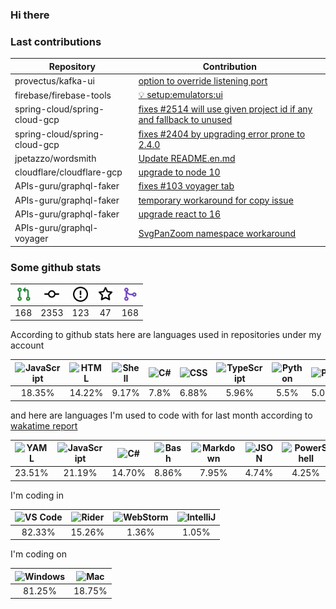 ### Hi there

### Last contributions

| Repository                    | Contribution                                                                                                                      |
| ----------------------------- | --------------------------------------------------------------------------------------------------------------------------------- |
| provectus/kafka-ui            | [option to override listening port](https://github.com/provectus/kafka-ui/pull/604)                                               |
| firebase/firebase-tools       | [💡 setup:emulators:ui](https://github.com/firebase/firebase-tools/pull/3152)                                                     |
| spring-cloud/spring-cloud-gcp | [fixes #2514 will use given project id if any and fallback to unused](https://github.com/spring-cloud/spring-cloud-gcp/pull/2625) |
| spring-cloud/spring-cloud-gcp | [fixes #2404 by upgrading error prone to 2.4.0](https://github.com/spring-cloud/spring-cloud-gcp/pull/2624)                       |
| jpetazzo/wordsmith            | [Update README.en.md](https://github.com/jpetazzo/wordsmith/pull/4)                                                               |
| cloudflare/cloudflare-gcp     | [upgrade to node 10](https://github.com/cloudflare/cloudflare-gcp/pull/45)                                                        |
| APIs-guru/graphql-faker       | [fixes #103 voyager tab](https://github.com/APIs-guru/graphql-faker/pull/116)                                                     |
| APIs-guru/graphql-faker       | [temporary workaround for copy issue](https://github.com/APIs-guru/graphql-faker/pull/115)                                        |
| APIs-guru/graphql-faker       | [upgrade react to 16](https://github.com/APIs-guru/graphql-faker/pull/111)                                                        |
| APIs-guru/graphql-voyager     | [SvgPanZoom namespace workaround](https://github.com/APIs-guru/graphql-voyager/pull/165)                                          |

### Some github stats

| <img src="assets/icons/pullrequest.svg" width="24" height="24" alt="requests" title="requests" /> | <img src="assets/icons/commit.svg" width="24" height="24" alt="commits" title="commits" /> | <img src="assets/icons/issue.svg" width="24" height="24" alt="issues" title="issues" /> | <img src="assets/icons/star.svg" width="24" height="24" alt="stars" title="stars" /> | <img src="assets/icons/merge.svg" width="24" height="24" alt="contributions" title="contributions" /> |
| :-----------------------------------------------------------------------------------------------: | :----------------------------------------------------------------------------------------: | :-------------------------------------------------------------------------------------: | :----------------------------------------------------------------------------------: | :---------------------------------------------------------------------------------------------------: |
|                                                168                                                |                                            2353                                            |                                           123                                           |                                          47                                          |                                                  168                                                  |

According to github stats here are languages used in repositories under my account

| <img src="https://upload.wikimedia.org/wikipedia/commons/9/99/Unofficial_JavaScript_logo_2.svg" width="24" height="24" alt="JavaScript" title="JavaScript" /> | <img src="https://upload.wikimedia.org/wikipedia/commons/6/61/HTML5_logo_and_wordmark.svg" width="24" height="24" alt="HTML" title="HTML" /> | <img src="https://www.svgrepo.com/show/149905/txt-file-symbol.svg" width="24" height="24" alt="Shell" title="Shell" /> | <img src="https://upload.wikimedia.org/wikipedia/commons/a/a3/.NET_Logo.svg" width="24" height="24" alt="C#" title="C#" /> | <img src="https://cdn1.iconfinder.com/data/icons/logotypes/32/badge-css-3-256.png" width="24" height="24" alt="CSS" title="CSS" /> | <img src="https://upload.wikimedia.org/wikipedia/commons/4/4c/Typescript_logo_2020.svg" width="24" height="24" alt="TypeScript" title="TypeScript" /> | <img src="https://upload.wikimedia.org/wikipedia/commons/c/c3/Python-logo-notext.svg" width="24" height="24" alt="Python" title="Python" /> | <img src="https://upload.wikimedia.org/wikipedia/commons/2/27/PHP-logo.svg" width="24" height="24" alt="PHP" title="PHP" /> | <img src="https://upload.wikimedia.org/wikipedia/ru/3/39/Java_logo.svg" width="24" height="24" alt="Java" title="Java" /> | <img src="https://www.svgrepo.com/show/149905/txt-file-symbol.svg" width="24" height="24" alt="Dockerfile" title="Dockerfile" /> |
| :-----------------------------------------------------------------------------------------------------------------------------------------------------------: | :------------------------------------------------------------------------------------------------------------------------------------------: | :--------------------------------------------------------------------------------------------------------------------: | :------------------------------------------------------------------------------------------------------------------------: | :--------------------------------------------------------------------------------------------------------------------------------: | :---------------------------------------------------------------------------------------------------------------------------------------------------: | :-----------------------------------------------------------------------------------------------------------------------------------------: | :-------------------------------------------------------------------------------------------------------------------------: | :-----------------------------------------------------------------------------------------------------------------------: | :------------------------------------------------------------------------------------------------------------------------------: |
|                                                                             18.35%                                                                            |                                                                    14.22%                                                                    |                                                          9.17%                                                         |                                                            7.8%                                                            |                                                                6.88%                                                               |                                                                         5.96%                                                                         |                                                                     5.5%                                                                    |                                                            5.05%                                                            |                                                           4.13%                                                           |                                                               4.13%                                                              |

and here are languages I'm used to code with for last month according to [wakatime report](https://wakatime.com/@mac)

| <img src="https://upload.wikimedia.org/wikipedia/commons/6/63/YAML_logo_in_SVG_format.svg" width="24" height="24" alt="YAML" title="YAML" /> | <img src="https://upload.wikimedia.org/wikipedia/commons/9/99/Unofficial_JavaScript_logo_2.svg" width="24" height="24" alt="JavaScript" title="JavaScript" /> | <img src="https://upload.wikimedia.org/wikipedia/commons/a/a3/.NET_Logo.svg" width="24" height="24" alt="C#" title="C#" /> | <img src="https://upload.wikimedia.org/wikipedia/commons/4/4b/Bash_Logo_Colored.svg" width="24" height="24" alt="Bash" title="Bash" /> | <img src="https://upload.wikimedia.org/wikipedia/commons/4/48/Markdown-mark.svg" width="24" height="24" alt="Markdown" title="Markdown" /> | <img src="https://upload.wikimedia.org/wikipedia/commons/c/c9/JSON_vector_logo.svg" width="24" height="24" alt="JSON" title="JSON" /> | <img src="https://www.svgrepo.com/show/149905/txt-file-symbol.svg" width="24" height="24" alt="PowerShell" title="PowerShell" /> | <img src="https://upload.wikimedia.org/wikipedia/commons/4/4c/Typescript_logo_2020.svg" width="24" height="24" alt="TypeScript" title="TypeScript" /> | <img src="https://www.svgrepo.com/show/149905/txt-file-symbol.svg" width="24" height="24" alt="Other" title="Other" /> | <img src="https://www.svgrepo.com/show/149905/txt-file-symbol.svg" width="24" height="24" alt="Batchfile" title="Batchfile" /> |
| :------------------------------------------------------------------------------------------------------------------------------------------: | :-----------------------------------------------------------------------------------------------------------------------------------------------------------: | :------------------------------------------------------------------------------------------------------------------------: | :------------------------------------------------------------------------------------------------------------------------------------: | :----------------------------------------------------------------------------------------------------------------------------------------: | :-----------------------------------------------------------------------------------------------------------------------------------: | :------------------------------------------------------------------------------------------------------------------------------: | :---------------------------------------------------------------------------------------------------------------------------------------------------: | :--------------------------------------------------------------------------------------------------------------------: | :----------------------------------------------------------------------------------------------------------------------------: |
|                                                                    23.51%                                                                    |                                                                             21.19%                                                                            |                                                           14.70%                                                           |                                                                  8.86%                                                                 |                                                                    7.95%                                                                   |                                                                 4.74%                                                                 |                                                               4.25%                                                              |                                                                         4.13%                                                                         |                                                          3.72%                                                         |                                                              1.96%                                                             |

I'm coding in

| <img src="https://upload.wikimedia.org/wikipedia/commons/9/9a/Visual_Studio_Code_1.35_icon.svg" width="24" height="24" alt="VS Code" title="VS Code" /> | <img src="https://resources.jetbrains.com/storage/products/company/brand/logos/Rider_icon.svg" width="24" height="24" alt="Rider" title="Rider" /> | <img src="https://resources.jetbrains.com/storage/products/company/brand/logos/WebStorm_icon.svg" width="24" height="24" alt="WebStorm" title="WebStorm" /> | <img src="https://resources.jetbrains.com/storage/products/company/brand/logos/IntelliJ_IDEA_icon.svg" width="24" height="24" alt="IntelliJ" title="IntelliJ" /> |
| :-----------------------------------------------------------------------------------------------------------------------------------------------------: | :------------------------------------------------------------------------------------------------------------------------------------------------: | :---------------------------------------------------------------------------------------------------------------------------------------------------------: | :--------------------------------------------------------------------------------------------------------------------------------------------------------------: |
|                                                                          82.33%                                                                         |                                                                       15.26%                                                                       |                                                                            1.36%                                                                            |                                                                               1.05%                                                                              |

I'm coding on

| <img src="https://upload.wikimedia.org/wikipedia/commons/3/34/Windows_logo_-_2012_derivative.svg" width="24" height="24" alt="Windows" title="Windows" /> | <img src="https://upload.wikimedia.org/wikipedia/commons/f/fa/Apple_logo_black.svg" width="24" height="24" alt="Mac" title="Mac" /> |
| :-------------------------------------------------------------------------------------------------------------------------------------------------------: | :---------------------------------------------------------------------------------------------------------------------------------: |
|                                                                           81.25%                                                                          |                                                                18.75%                                                               |
